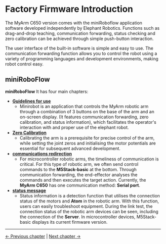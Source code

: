 # Factory Firmware Introduction

The MyArm C650 version comes with the miniRoboflow application software developed independently by Elephant Robotics. Functions such as drag-and-drop teaching, communication forwarding, status checking and zero calibration can be achieved through simple push-button interaction.

The user interface of the built-in software is simple and easy to use. The communication forwarding function allows you to control the robot using a variety of programming languages and development environments, making robot control easy.

## miniRoboFlow

**miniRoboFlow** It has four main chapters:

- [**Guidelines for use**](5.1.1-MinirobotGuide.md)
  - Minirobot is an application that controls the MyArm robotic arm through a combination of 3 buttons on the base of the arm and an on-screen display. (It features communication forwarding, zero calibration, and status information), which facilitates the operator's interaction with and proper use of the elephant robot.
- [**Zero Calibration**](5.1.2-calibrate.md)
  - Calibrating the arm is a prerequisite for precise control of the arm, while setting the joint zeros and initialising the motor potentials are essential for subsequent advanced development.
- [**communications redirection**](5.1.3-transponder.md)
  - For microcontroller robotic arms, the timeliness of communication is critical. For this type of robotic arm, we often send control commands to the **M5Stack-basic** at the bottom. Through communication forwarding, the end-effector analyses the commands and then executes the target action. Currently, the **MyArm C650** has one communication method: **Serial port**.
- [**status message**](5.1.4-information.md)
  - Status information is a detection function that utilises the connection status of the motors and **Atom** in the robotic arm. With this function, users can easily troubleshoot equipment. During the link test, the connection status of the robotic arm devices can be seen, including the connection of the **Server**. In microcontroller devices, M5Stack-basic displays its current firmware version.

---

[← Previous chapter](../../../3-BasicSettings/4-FirstTimeInstallation/4-FirstTimeInstallation.md) | [Next chapter →](../../6-SDKDevelopment/README.md)